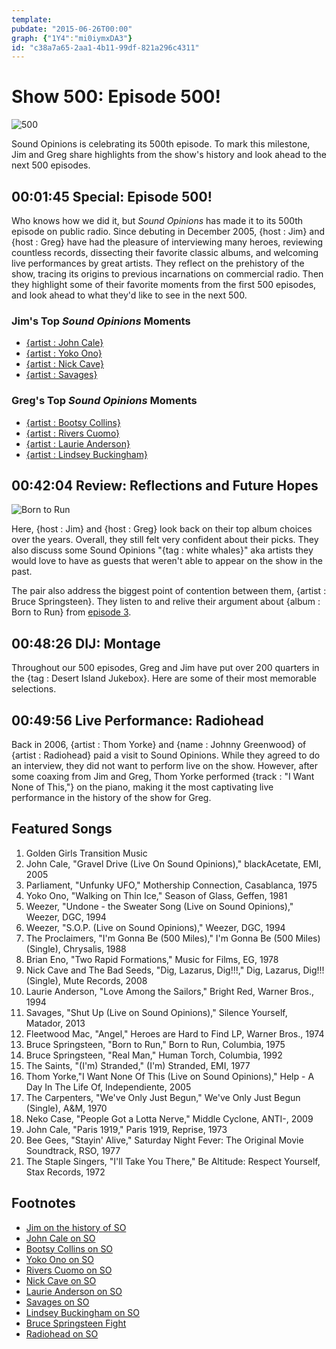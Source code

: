 ```yaml
---
template: 
pubdate: "2015-06-26T00:00"
graph: {"1Y4":"mi0iymxDA3"}
id: "c38a7a65-2aa1-4b11-99df-821a296c4311"
---
```






# Show 500: Episode 500!

![500](https://static.soundopinions.org/images/2015/500_web.jpg)

Sound Opinions is celebrating its 500th episode. To mark this milestone, Jim and Greg share highlights from the show's history and look ahead to the next 500 episodes.



## 00:01:45 Special: Episode 500!

Who knows how we did it, but *Sound Opinions* has made it to its 500th episode on public radio. Since debuting in December 2005, {host : Jim} and {host : Greg} have had the pleasure of interviewing many heroes, reviewing countless records, dissecting their favorite classic albums, and welcoming live performances by great artists. They reflect on the prehistory of the show, tracing its origins to previous incarnations on commercial radio. Then they highlight some of their favorite moments from the first 500 episodes, and look ahead to what they'd like to see in the next 500.


### Jim's Top *Sound Opinions* Moments

- [{artist : John Cale}](/show/1/)
- [{artist : Yoko Ono}](/show/86/)
- [{artist : Nick Cave}](/show/153/)
- [{artist : Savages}](/show/409/)


### Greg's Top *Sound Opinions* Moments

- [{artist : Bootsy Collins}](/show/303/#bootsycollins)
- [{artist : Rivers Cuomo}](/show/221/)
- [{artist : Laurie Anderson}](/show/127/)
- [{artist : Lindsey Buckingham}](/show/402/)



## 00:42:04 Review: Reflections and Future Hopes

![Born to Run](https://static.soundopinions.org/assets/500/1Y40.jpg)

Here, {host : Jim} and {host : Greg} look back on their top album choices over the years. Overall, they still felt very confident about their picks. They also discuss some Sound Opinions "{tag : white whales}" aka artists they would love to have as guests that weren't able to appear on the show in the past.

The pair also address the biggest point of contention between them, {artist : Bruce Springsteen}. They listen to and relive their argument about {album : Born to Run} from [episode 3](/show/3/#brucespringsteen).



## 00:48:26 DIJ: Montage

Throughout our 500 episodes, Greg and Jim have put over 200 quarters in the {tag : Desert Island Jukebox}. Here are some of their most memorable selections.



## 00:49:56 Live Performance: Radiohead

Back in 2006, {artist : Thom Yorke} and {name : Johnny Greenwood} of {artist : Radiohead} paid a visit to Sound Opinions. While they agreed to do an interview, they did not want to perform live on the show. However, after some coaxing from Jim and Greg, Thom Yorke performed {track : "I Want None of This,"} on the piano, making it the most captivating live performance in the history of the show for Greg.



## Featured Songs

1. Golden Girls Transition Music
2. John Cale, "Gravel Drive (Live On Sound Opinions)," blackAcetate, EMI, 2005
3. Parliament, "Unfunky UFO," Mothership Connection, Casablanca, 1975
4. Yoko Ono, "Walking on Thin Ice," Season of Glass, Geffen, 1981
5. Weezer, "Undone - the Sweater Song (Live on Sound Opinions)," Weezer, DGC, 1994
6. Weezer, "S.O.P. (Live on Sound Opinions)," Weezer, DGC, 1994
7. The Proclaimers, "I'm Gonna Be (500 Miles)," I'm Gonna Be (500 Miles) (Single), Chrysalis, 1988
8. Brian Eno, "Two Rapid Formations," Music for Films, EG, 1978
9. Nick Cave and The Bad Seeds, "Dig, Lazarus, Dig!!!," Dig, Lazarus, Dig!!! (Single), Mute Records, 2008
10. Laurie Anderson, "Love Among the Sailors," Bright Red, Warner Bros., 1994
11. Savages, "Shut Up (Live on Sound Opinions)," Silence Yourself, Matador, 2013
12. Fleetwood Mac, "Angel," Heroes are Hard to Find LP, Warner Bros., 1974
13. Bruce Springsteen, "Born to Run," Born to Run, Columbia, 1975
14. Bruce Springsteen, "Real Man," Human Torch, Columbia, 1992
15. The Saints, "(I'm) Stranded," (I'm) Stranded, EMI, 1977
16. Thom Yorke,"I Want None Of This (Live on Sound Opinions)," Help - A Day In The Life Of, Independiente, 2005
17. The Carpenters, "We've Only Just Begun," We've Only Just Begun (Single), A&M, 1970
18. Neko Case, "People Got a Lotta Nerve," Middle Cyclone, ANTI-, 2009
19. John Cale, "Paris 1919," Paris 1919, Reprise, 1973
20. Bee Gees, "Stayin' Alive," Saturday Night Fever: The Original Movie Soundtrack, RSO, 1977
21. The Staple Singers, "I'll Take You There," Be Altitude: Respect Yourself, Stax Records, 1972



## Footnotes

- [Jim on the history of SO](http://www.wbez.org/blogs/jim-derogatis/2015-06/relatively-concise-history-sound-opinions-112228)
- [John Cale on SO](/show/1/#johncale)
- [Bootsy Collins on SO](/show/303/#bootsycollins)
- [Yoko Ono on SO](/show/86/)
- [Rivers Cuomo on SO](/show/221/)
- [Nick Cave on SO](/show/153/)
- [Laurie Anderson on SO](/show/127/)
- [Savages on SO](/show/409/)
- [Lindsey Buckingham on SO](/show/402/)
- [Bruce Springsteen Fight](/show/3/#brucespringsteen)
- [Radiohead on SO](/show/30/)